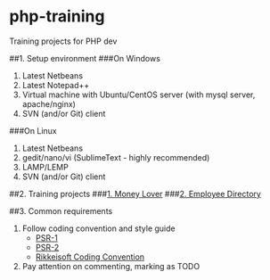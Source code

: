 php-training
============

Training projects for PHP dev

##1. Setup environment
###On Windows
1. Latest Netbeans
2. Latest Notepad++
3. Virtual machine with Ubuntu/CentOS server (with mysql server, apache/nginx)
4. SVN (and/or Git) client

###On Linux
1. Latest Netbeans
2. gedit/nano/vi (SublimeText - highly recommended)
3. LAMP/LEMP
4. SVN (and/or Git) client

##2. Training projects
###[1. Money Lover](https://github.com/rikkeisoft/php-training/blob/master/projects/money-lover/01.Requirement.md)
###[2. Employee Directory](https://github.com/rikkeisoft/php-training/blob/master/projects/employee-directory/01.Requirement.md)

##3. Common requirements
1. Follow coding convention and style guide    
    - [PSR-1](https://github.com/rikkeisoft/php-training/blob/master/coding-conventions/PSR-1-basic-coding-standard.md)    
    - [PSR-2](https://github.com/rikkeisoft/php-training/blob/master/coding-conventions/PSR-2-coding-style-guide.md)    
    - [Rikkeisoft Coding Convention](https://github.com/rikkeisoft/php-training/blob/master/coding-conventions/Rikkeisoft-additional-coding-conventions.md)
2. Pay attention on commenting, marking as TODO
